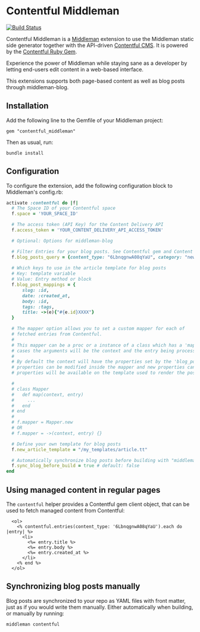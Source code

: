 # Contentful Middleman

[![Build Status](https://travis-ci.org/contentful/contentful_middleman.png)](https://travis-ci.org/contentful/contentful_middleman)

Contentful Middleman is a [Middleman](http://middlemanapp.com/) extension to use the Middleman static side generator together with the API-driven [Contentful CMS](https://www.contentful.com). It is powered by the [Contentful Ruby Gem](https://github.com/contentful/contentful.rb).

Experience the power of Middleman while staying sane as a developer by letting end-users edit content in a web-based interface.

This extensions supports both page-based content as well as blog posts through middleman-blog.

## Installation

Add the following line to the Gemfile of your Middleman project:

```
gem "contentful_middleman"
```

Then as usual, run:

```
bundle install
```

## Configuration

To configure the extension, add the following configuration block to Middleman's config.rb:

```ruby
activate :contentful do |f|
  # The Space ID of your Contentful space
  f.space = 'YOUR_SPACE_ID'

  # The access token (API Key) for the Content Delivery API
  f.access_token = 'YOUR_CONTENT_DELIVERY_API_ACCESS_TOKEN'

  # Optional: Options for middleman-blog

  # Filter Entries for your blog posts. See Contentful gem and Content Delivery API documentation.
  f.blog_posts_query = {content_type: "6LbnqgnwA08qYaU", category: "news" } 
  
  # Which keys to use in the article template for blog posts
  # Key: template variable
  # Value: Entry method or block
  f.blog_post_mappings = {
      slug: :id,
      date: :created_at,
      body: :id,
      tags: :tags,
      title: ->(e){"#{e.id}XXXX"}
  }

  # The mapper option allows you to set a custom mapper for each of
  # fetched entries from Contentful.
  #
  # This mapper can be a proc or a instance of a class which has a 'map' method. On both
  # cases the arguments will be the context and the entry being processed.
  #
  # By default the context will have the properties set by the 'blog_post_mappings' hash. This
  # properties can be modified inside the mapper and new properties can be added too. All context
  # properties will be available on the template used to render the posts.

  #
  # class Mapper
  #   def map(context, entry)
  #     ...
  #   end
  # end
  #
  # f.mapper = Mapper.new
  # OR
  # f.mapper = ->(context, entry) {}

  # Define your own template for blog posts
  f.new_article_template = "/my_templates/article.tt"

  # Automatically synchronize blog posts before building with "middleman build"
  f.sync_blog_before_build = true # default: false
end
```

## Using managed content in regular pages

The `contentful` helper provides a Contentful gem client object, that can be used to fetch managed content from Contentful:

```
  <ol>
    <% contentful.entries(content_type: '6LbnqgnwA08qYaU').each do |entry| %>
      <li>
        <%= entry.title %>
        <%= entry.body %>
        <%= entry.created_at %>
      </li>
    <% end %>
  </ol>
```

## Synchronizing blog posts manually

Blog posts are synchronized to your repo as YAML files with front matter, just as if you would write them manually. Either automatically when building, or manually by running:

```
middleman contentful
```
